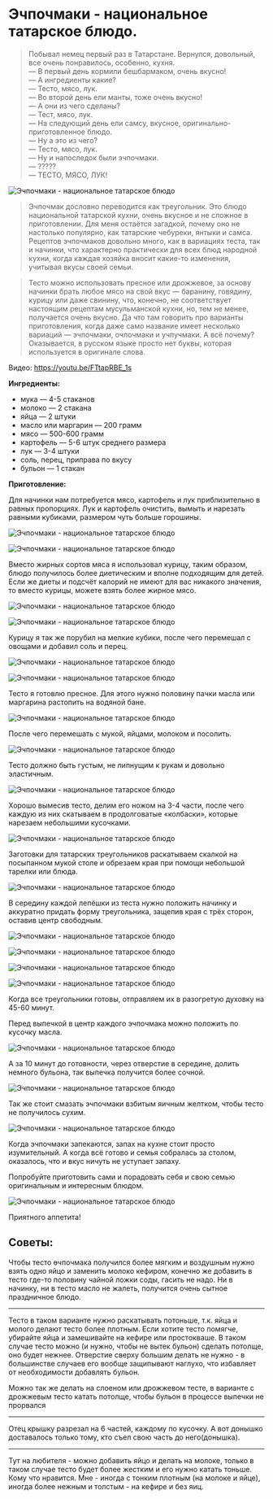 # Эчпочмаки - национальное татарское блюдо.
> Побывал немец первый раз в Татарстане. Вернулся, довольный, все очень понравилось, особенно, кухня.  
— В первый день кормили бешбармаком, очень вкусно!  
— А ингредиенты какие?  
— Тесто, мясо, лук.  
— Во второй день ели манты, тоже очень вкусно!  
— А они из чего сделаны?  
— Тест, мясо, лук.  
— На следующий день ели самсу, вкусное, оригинально-приготовленное блюдо.  
— Ну а это из чего?  
— Тесто, мясо, лук.  
— Ну и напоследок были эчпочмаки.  
— ?????  
— ТЕСТО, МЯСО, ЛУК! 

![Эчпочмаки - национальное татарское блюдо][id20]

> Эчпочмак дословно переводится как треугольник. Это блюдо национальной татарской кухни, очень вкусное и не сложное в приготовлении. Для меня остаётся загадкой, почему оно не настолько популярно, как татарские чебуреки, янтыки и самса. Рецептов эчпочмаков довольно много, как в вариациях теста, так и начинки, что характерно практически для всех блюд народной кухни, когда каждая хозяйка вносит какие-то изменения, учитывая вкусы своей семьи.

> Тесто можно использовать пресное или дрожжевое, за основу начинки брать любое мясо на свой вкус — баранину, говядину, курицу или даже свинину, что, конечно, не соответствует настоящим рецептам мусульманской кухни, но, тем не менее, получается очень вкусно. Да что там говорить про варианты приготовления, когда даже само название имеет несколько вариаций — эчпочмаки, очпочмаки и учпучмаки. А всё почему? Оказывается, в русском языке просто нет буквы, которая используется в оригинале слова.

Видео: https://youtu.be/FTtapRBE_1s

**Ингредиенты:**

- мука — 4-5 стаканов
- молоко — 2 стакана
- яйца — 2 штуки
- масло или маргарин — 200 грамм
- мясо — 500-600 грамм
- картофель — 5-6 штук среднего размера
- лук — 3-4 штуки
- соль, перец, приправа по вкусу
- бульон — 1 стакан

**Приготовление:**

Для начинки нам потребуется мясо, картофель и лук приблизительно в равных пропорциях. Лук и картофель очистить, вымыть и нарезать равными кубиками, размером чуть больше горошины.

![Эчпочмаки - национальное татарское блюдо][id1]

![Эчпочмаки - национальное татарское блюдо][id2]

Вместо жирных сортов мяса я использовал курицу, таким образом, блюдо получилось более диетическим и вполне подходящим для детей. Если же диеты и подсчёт калорий не имеют для вас никакого значения, то вместо курицы, можете взять более жирное мясо.

![Эчпочмаки - национальное татарское блюдо][id3]

![Эчпочмаки - национальное татарское блюдо][id4]

Курицу я так же порубил на мелкие кубики, после чего перемешал с овощами и добавил соль и перец.

![Эчпочмаки - национальное татарское блюдо][id5]

![Эчпочмаки - национальное татарское блюдо][id6]

Тесто я готовлю пресное. Для этого нужно половину пачки масла или маргарина растопить на водяной бане.

![Эчпочмаки - национальное татарское блюдо][id7]

После чего перемешать с мукой, яйцами, молоком и посолить.

![Эчпочмаки - национальное татарское блюдо][id8]

Тесто должно быть густым, не липнущим к рукам и довольно эластичным.

![Эчпочмаки - национальное татарское блюдо][id9]

Хорошо вымесив тесто, делим его ножом на 3-4 части, после чего каждую из них скатываем в продолговатые «колбаски», которые нарезаем небольшими кусочками.

![Эчпочмаки - национальное татарское блюдо][id10]

Заготовки для татарских треугольников раскатываем скалкой на посыпанном мукой столе и обрезаем края при помощи небольшой тарелки или блюда.

![Эчпочмаки - национальное татарское блюдо][id11]

В середину каждой лепёшки из теста нужно положить начинку и аккуратно придать форму треугольника, защепив края с трёх сторон, оставив центр свободным.

![Эчпочмаки - национальное татарское блюдо][id12]

![Эчпочмаки - национальное татарское блюдо][id13]

![Эчпочмаки - национальное татарское блюдо][id14]

![Эчпочмаки - национальное татарское блюдо][id15]

Когда все треугольники готовы, отправляем их в разогретую духовку на 45-60 минут.

Перед выпечкой в центр каждого эчпочмака можно положить по кусочку масла.

![Эчпочмаки - национальное татарское блюдо][id17]

А за 10 минут до готовности, через отверстие в середине, долить немного бульона, так выпечка получится более сочной.

![Эчпочмаки - национальное татарское блюдо][id18]

Так же стоит смазать эчпочмаки взбитым яичным желтком, чтобы тесто не получилось сухим.

![Эчпочмаки - национальное татарское блюдо][id19]

Когда эчпочмаки запекаются, запах на кухне стоит просто изумительный. А когда всё готово и семья собралась за столом, оказалось, что и вкус ничуть не уступает запаху.

Попробуйте приготовить сами и порадовать себя и свою семью оригинальным и интересным блюдом.

![Эчпочмаки - национальное татарское блюдо][id21]

Приятного аппетита!

[id1]: /images/Kulinar/Second/uchpuchmaki1.jpg 'Эчпочмаки - национальное татарское блюдо'
[id2]: /images/Kulinar/Second/uchpuchmaki2.jpg 'Эчпочмаки - национальное татарское блюдо'
[id3]: /images/Kulinar/Second/uchpuchmaki3.jpg 'Эчпочмаки - национальное татарское блюдо'
[id4]: /images/Kulinar/Second/uchpuchmaki4.jpg 'Эчпочмаки - национальное татарское блюдо'
[id5]: /images/Kulinar/Second/uchpuchmaki5.jpg 'Эчпочмаки - национальное татарское блюдо'
[id6]: /images/Kulinar/Second/uchpuchmaki6.jpg 'Эчпочмаки - национальное татарское блюдо'
[id7]: /images/Kulinar/Second/uchpuchmaki7.jpg 'Эчпочмаки - национальное татарское блюдо'
[id8]: /images/Kulinar/Second/uchpuchmaki8.jpg 'Эчпочмаки - национальное татарское блюдо'
[id9]: /images/Kulinar/Second/uchpuchmaki9.jpg 'Эчпочмаки - национальное татарское блюдо'
[id10]: /images/Kulinar/Second/uchpuchmaki10.jpg 'Эчпочмаки - национальное татарское блюдо'
[id11]: /images/Kulinar/Second/uchpuchmaki11.jpg 'Эчпочмаки - национальное татарское блюдо'
[id12]: /images/Kulinar/Second/uchpuchmaki12.jpg 'Эчпочмаки - национальное татарское блюдо'
[id13]: /images/Kulinar/Second/uchpuchmaki13.jpg 'Эчпочмаки - национальное татарское блюдо'
[id14]: /images/Kulinar/Second/uchpuchmaki14.jpg 'Эчпочмаки - национальное татарское блюдо'
[id15]: /images/Kulinar/Second/uchpuchmaki15.jpg 'Эчпочмаки - национальное татарское блюдо'
[id17]: /images/Kulinar/Second/uchpuchmaki17.jpg 'Эчпочмаки - национальное татарское блюдо'
[id18]: /images/Kulinar/Second/uchpuchmaki18.jpg 'Эчпочмаки - национальное татарское блюдо'
[id19]: /images/Kulinar/Second/uchpuchmaki19.jpg 'Эчпочмаки - национальное татарское блюдо'
[id20]: /images/Kulinar/Second/uchpuchmaki20.jpg 'Эчпочмаки - национальное татарское блюдо'
[id21]: /images/Kulinar/Second/uchpuchmaki21.jpg 'Эчпочмаки - национальное татарское блюдо'

## Советы:
Чтобы тесто өчпочмака получился более мягким и воздушным нужно взять одно яйцо и заменить молоко кефиром, конечно же добавить в тесто где-то половину чайной ложки соды, гасить не надо. Ни в начинку, ни в тесто масло не жалеть, получится очень сытное праздничное блюдо.

-----------------
Тесто в таком варианте нужно раскатывать потоньше, т.к. яйца и молого делают тесто более плотным. Если хотите тесто помягче, убирайте яйца и замешивайте на кефире или простокваше. В таком случае тесто можно (и нужно, чтобы не вытек бульон) сделать потолще, оно будет нежнее. Отверстие сверху большим делать не нужно - в большинстве случаев его вообще защипывают наглухо, что избавляет от необходимости добавлять бульон.

Можно так же делать на слоеном или дрожжевом тесте, в варианте с дрожжевым тесто катать потолще, чтобы бульон в процессе выпечки не прорвался 

---------------
Отец крышку разрезал на 6 частей, каждому по кусочку. А вот донышко доставалось только тому, кто съел свою часть до него(донышка).

-----------------
Тут на любителя - можно добавить яйцо и делать на молоке, только в таком случае тесто будет более жестким и его нужно катать тоньше. Кому что нравится. Мне - иногда с тонким плотным (на молоке и яйце), иногда более нежным и толстым - на кефире и без яиц.
